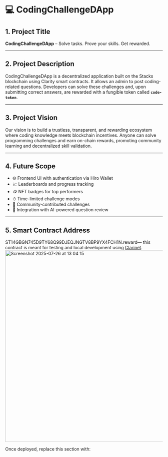 # 💻 CodingChallengeDApp

## 1. Project Title
**CodingChallengeDApp** – Solve tasks. Prove your skills. Get rewarded.

---

## 2. Project Description

CodingChallengeDApp is a decentralized application built on the Stacks blockchain using Clarity smart contracts. It allows an admin to post coding-related questions. Developers can solve these challenges and, upon submitting correct answers, are rewarded with a fungible token called **`code-token`**.

---

## 3. Project Vision

Our vision is to build a trustless, transparent, and rewarding ecosystem where coding knowledge meets blockchain incentives. Anyone can solve programming challenges and earn on-chain rewards, promoting community learning and decentralized skill validation.

---

## 4. Future Scope

- 🌐 Frontend UI with authentication via Hiro Wallet
- 📈 Leaderboards and progress tracking
- 🪙 NFT badges for top performers
- ⏱ Time-limited challenge modes
- 🤝 Community-contributed challenges
- 🧠 Integration with AI-powered question review

---

## 5. Smart Contract Address

ST14GBGN745D9TY68Q99DJEQJNGTV8BP9YX4FCH1N.reward— this contract is meant for testing and local development using [Clarinet](https://docs.stacks.co/clarity/clarinet-cli).
<img width="1277" height="613" alt="Screenshot 2025-07-26 at 13 04 15" src="https://github.com/user-attachments/assets/a532f8e4-9527-4d34-abd6-1b73aff6327e" />

Once deployed, replace this section with:

